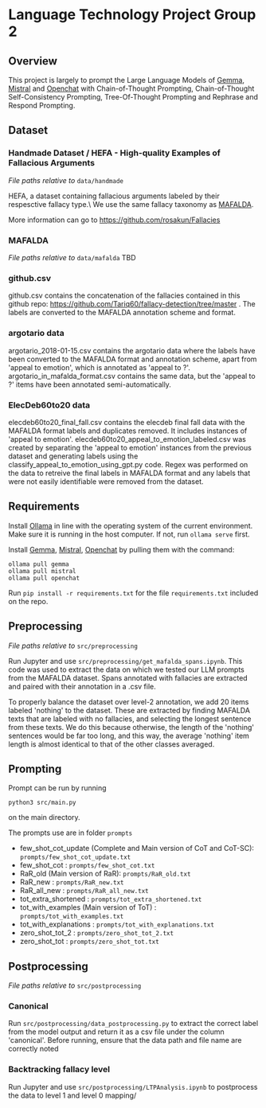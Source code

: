 # Language Technology Project Group 2

## Overview

This project is largely to prompt the Large Language Models of [Gemma](https://huggingface.co/google/gemma-7b-it), [Mistral](https://huggingface.co/mistralai/Mistral-7B-v0.3) and [Openchat](https://huggingface.co/openchat/openchat) with Chain-of-Thought Prompting, Chain-of-Thought Self-Consistency Prompting, Tree-Of-Thought Prompting and Rephrase and Respond Prompting.

## Dataset

### Handmade Dataset / HEFA - High-quality Examples of Fallacious Arguments
*File paths relative to* `data/handmade`

HEFA, a dataset containing fallacious arguments labeled by their respesctive fallacy type.\ 
We use the same fallacy taxonomy as [MAFALDA](https://arxiv.org/abs/2311.09761). 

More information can go to https://github.com/rosakun/Fallacies

### MAFALDA
*File paths relative to* `data/mafalda`
TBD

### github.csv

github.csv contains the concatenation of the fallacies contained in this github repo: https://github.com/Tariq60/fallacy-detection/tree/master . The labels are converted to the MAFALDA annotation scheme and format.

### argotario data

argotario_2018-01-15.csv contains the argotario data where the labels have been converted to the MAFALDA format and annotation scheme, apart from 'appeal to emotion', which is annotated as 'appeal to ?'.
argotario_in_mafalda_format.csv contains the same data, but the 'appeal to ?' items have been annotated semi-automatically.

### ElecDeb60to20 data

elecdeb60to20_final_fall.csv contains the elecdeb final fall data with the MAFALDA format labels and duplicates removed. It includes instances of 'appeal to emotion'. elecdeb60to20_appeal_to_emotion_labeled.csv was created by separating the 'appeal to emotion' instances from the previous dataset and generating labels using the classify_appeal_to_emotion_using_gpt.py code. Regex was performed on the data to retreive the final labels in MAFALDA format and any labels that were not easily identifiable were removed from the dataset. 

## Requirements
Install [Ollama](https://github.com/ollama/ollama) in line with the operating system of the current environment. Make sure it is running in the host computer. If not, run `ollama serve` first.

Install [Gemma](https://ollama.com/library/gemma), [Mistral](https://ollama.com/library/mistral), [Openchat](https://ollama.com/library/openchat) by pulling them with the command:

```
ollama pull gemma
ollama pull mistral
ollama pull openchat
```

Run `pip install -r requirements.txt` for the file `requirements.txt` included on the repo.

## Preprocessing
*File paths relative to* `src/preprocessing`

Run Jupyter and use `src/preprocessing/get_mafalda_spans.ipynb`. This code was used to extract the data on which we tested our LLM prompts from the MAFALDA dataset. Spans annotated with fallacies are extracted and paired with their annotation in a .csv file. 

To properly balance the dataset over level-2 annotation, we add 20 items labeled 'nothing' to the dataset. These are extracted by finding MAFALDA texts that are labeled with no fallacies, and selecting the longest sentence from these texts. We do this because otherwise, the length of the 'nothing' sentences would be far too long, and this way, the average 'nothing' item length is almost identical to that of the other classes averaged.

## Prompting

Prompt can be run by running

```
python3 src/main.py
```

on the main directory.

The prompts use are in folder `prompts`

- few_shot_cot_update (Complete and Main version of CoT and CoT-SC): `prompts/few_shot_cot_update.txt`
- few_shot_cot : `prompts/few_shot_cot.txt`
- RaR_old (Main version of RaR): `prompts/RaR_old.txt`
- RaR_new : `prompts/RaR_new.txt`
- RaR_all_new : `prompts/RaR_all_new.txt`
- tot_extra_shortened : `prompts/tot_extra_shortened.txt`
- tot_with_examples (Main version of ToT) : `prompts/tot_with_examples.txt`
- tot_with_explanations : `prompts/tot_with_explanations.txt`
- zero_shot_tot_2 : `prompts/zero_shot_tot_2.txt`
- zero_shot_tot : `prompts/zero_shot_tot.txt`

## Postprocessing
*File paths relative to* `src/postprocessing`

### Canonical
Run `src/postprocessing/data_postprocessing.py` to extract the correct label from the model output and return it as a csv file under the column 'canonical'. Before running, ensure that the data path and file name are correctly noted 

### Backtracking fallacy level
Run Jupyter and use `src/postprocessing/LTPAnalysis.ipynb` to postprocess the data to level 1 and level 0 mapping/

